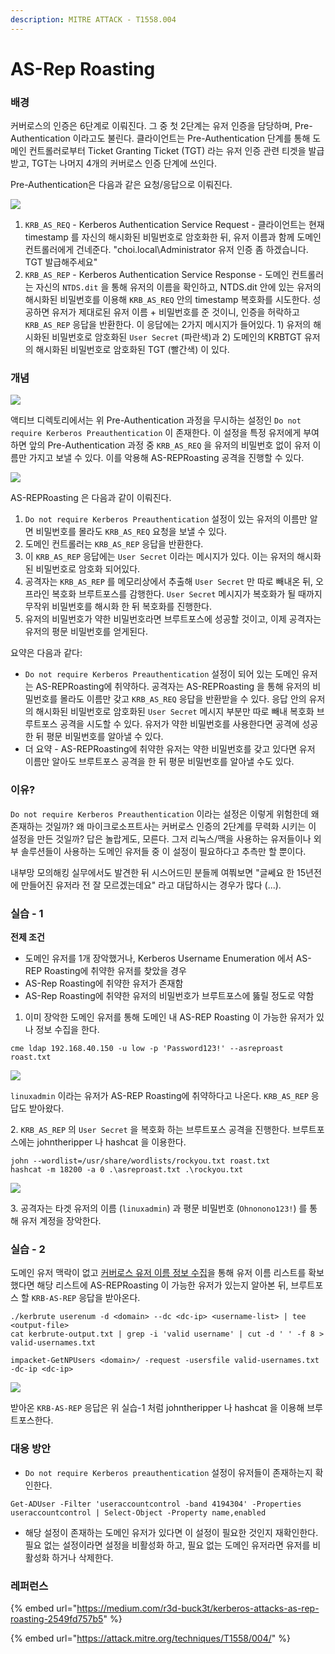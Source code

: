 ```yaml
---
description: MITRE ATTACK - T1558.004
---
```


# AS-Rep Roasting

### 배경&#x20;

커버로스의 인증은 6단계로 이뤄진다. 그 중 첫 2단계는 유저 인증을 담당하며, Pre-Authentication 이라고도 불린다. 클라이언트는 Pre-Authentication 단계를 통해 도메인 컨트롤러로부터 Ticket Granting Ticket (TGT) 라는 유저 인증 관련 티겟을 발급받고, TGT는 나머지 4개의 커버로스 인증 단계에 쓰인다.

Pre-Authentication은 다음과 같은 요청/응답으로 이뤄진다. &#x20;

![](../../.gitbook/assets/krb-as-req-and-krb-as-rep.drawio\(1\).png)

1. `KRB_AS_REQ` - Kerberos Authentication Service Request - 클라이언트는 현재 timestamp 를 자신의 해시화된 비밀번호로 암호화한 뒤, 유저 이름과 함께 도메인 컨트롤러에게 건네준다. "choi.local\Administrator 유저 인증 좀 하겠습니다. TGT 발급해주세요"&#x20;
2. `KRB_AS_REP` - Kerberos Authentication Service Response - 도메인 컨트롤러는 자신의 `NTDS.dit` 을 통해 유저의 이름을 확인하고, NTDS.dit 안에 있는 유저의 해시화된 비밀번호를 이용해 `KRB_AS_REQ` 안의 timestamp 복호화를 시도한다. 성공하면 유저가 제대로된 유저 이름 + 비밀번호를 준 것이니, 인증을 허락하고 `KRB_AS_REP` 응답을 반환한다. 이 응답에는 2가지 메시지가 들어있다. 1) 유저의 해시화된 비밀번호로 암호화된 `User Secret` (파란색)과 2) 도메인의 KRBTGT 유저의 해시화된 비밀번호로 암호화된 TGT (빨간색) 이 있다. &#x20;

### 개념&#x20;

![](<../../.gitbook/assets/image (7).png>)

액티브 디렉토리에서는 위 Pre-Authentication 과정을 무시하는 설정인 `Do not require Kerberos Preauthentication` 이 존재한다. 이 설정을 특정 유저에게 부여하면 앞의 Pre-Authentication 과정 중 `KRB_AS_REQ` 을 유저의 비밀번호 없이 유저 이름만 가지고 보낼 수 있다. 이를 악용해 AS-REPRoasting 공격을 진행할 수 있다.&#x20;

![](../../.gitbook/assets/as-rep-roasting.drawio.png)

AS-REPRoasting 은 다음과 같이 이뤄진다.

1. `Do not require Kerberos Preauthentication` 설정이 있는 유저의 이름만 알면 비밀번호를 몰라도 `KRB_AS_REQ` 요청을 보낼 수 있다.&#x20;
2. 도메인 컨트롤러는 `KRB_AS_REP` 응답을 반환한다.&#x20;
3. 이 `KRB_AS_REP` 응답에는 `User Secret` 이라는 메시지가 있다. 이는 유저의 해시화된 비밀번호로 암호화 되어있다.&#x20;
4. 공격자는 `KRB_AS_REP` 를 메모리상에서 추출해 `User Secret` 만 따로 빼내온 뒤, 오프라인 복호화 브루트포스를 감행한다. `User Secret` 메시지가 복호화가 될 때까지 무작위 비밀번호를 해시화 한 뒤 복호화를 진행한다.&#x20;
5. 유저의 비밀번호가 약한 비밀번호라면 브루트포스에 성공할 것이고, 이제 공격자는 유저의 평문 비밀번호를 얻게된다.&#x20;

요약은 다음과 같다:&#x20;

* `Do not require Kerberos Preauthentication` 설정이 되어 있는 도메인 유저는 AS-REPRoasting에 취약하다. 공격자는 AS-REPRoasting 을 통해 유저의 비밀번호를 몰라도 이름만 갖고 `KRB_AS_REQ` 응답을 반환받을 수 있다. 응답 안의 유저의 해시화된 비밀번호로 암호화된 `User Secret` 메시지 부분만 따로 빼내 복호화 브루트포스 공격을 시도할 수 있다. 유저가 약한 비밀번호를 사용한다면 공격에 성공한 뒤 평문 비밀번호를 알아낼 수 있다.&#x20;
* 더 요약 - AS-REPRoasting에 취약한 유저는 약한 비밀번호를 갖고 있다면 유저 이름만 알아도 브루트포스 공격을 한 뒤 평문 비밀번호를 알아낼 수도 있다. &#x20;

### 이유?&#x20;

`Do not require Kerberos Preauthentication` 이라는 설정은 이렇게 위험한데 왜 존재하는 것일까? 왜 마이크로소프트사는 커버로스 인증의 2단계를 무력화 시키는 이 설정을 만든 것일까? 답은 놀랍게도, 모른다. 그저 리눅스/맥을 사용하는 유저들이나 외부 솔루션들이 사용하는 도메인 유저들 중 이 설정이 필요하다고 추측만 할 뿐이다.&#x20;

내부망 모의해킹 실무에서도 발견한 뒤 시스어드민 분들께 여쭤보면 "글쎄요 한 15년전에 만들어진 유저라 전 잘 모르겠는데요" 라고 대답하시는 경우가 많다 (...).&#x20;

### 실습 - 1

**전제 조건**&#x20;

* 도메인 유저를 1개 장악했거나, Kerberos Username Enumeration 에서 AS-REP Roasting에 취약한 유저를 찾았을 경우&#x20;
* AS-Rep Roasting에 취약한 유저가 존재함
* AS-Rep Roasting에 취약한 유저의 비밀번호가 브루트포스에 뚫릴 정도로 약함&#x20;

1. 이미 장악한 도메인 유저를 통해 도메인 내 AS-REP Roasting 이 가능한 유저가 있나 정보 수집을 한다.

```
cme ldap 192.168.40.150 -u low -p 'Password123!' --asreproast roast.txt
```

![](<../../.gitbook/assets/image (9).png>)

`linuxadmin` 이라는 유저가 AS-REP Roasting에 취약하다고 나온다. `KRB_AS_REP` 응답도 받아왔다.&#x20;

2\. `KRB_AS_REP` 의 `User Secret` 을 복호화 하는 브루트포스 공격을 진행한다. 브루트포스에는 johntheripper 나 hashcat 을 이용한다.&#x20;

```
john --wordlist=/usr/share/wordlists/rockyou.txt roast.txt
hashcat -m 18200 -a 0 .\asreproast.txt .\rockyou.txt
```

![](<../../.gitbook/assets/image (5) (1).png>)

3\. 공격자는 타겟 유저의 이름 (`linuxadmin`) 과 평문 비밀번호 (`Ohnonono123!`) 를 통해 유저 계정을 장악한다.&#x20;



### 실습 - 2&#x20;

도메인 유저 맥락이 없고 [커버로스 유저 이름 정보 수집](../../enumeration/kerberos-username-enumeration.md)을 통해 유저 이름 리스트를 확보했다면 해당 리스트에 AS-REPRoasting 이 가능한 유저가 있는지 알아본 뒤, 브루트포스 할 `KRB-AS-REP` 응답을 받아온다.&#x20;

```
./kerbrute userenum -d <domain> --dc <dc-ip> <username-list> | tee <output-file>
cat kerbrute-output.txt | grep -i 'valid username' | cut -d ' ' -f 8 > valid-usernames.txt

impacket-GetNPUsers <domain>/ -request -usersfile valid-usernames.txt  -dc-ip <dc-ip>
```

![](<../../.gitbook/assets/image (5).png>)

받아온 `KRB-AS-REP` 응답은 위 실습-1 처럼 johntheripper 나 hashcat 을 이용해 브루트포스한다.&#x20;

### 대응 방안&#x20;

* `Do not require Kerberos preauthentication` 설정이  유저들이 존재하는지 확인한다.&#x20;

```
Get-ADUser -Filter 'useraccountcontrol -band 4194304' -Properties useraccountcontrol | Select-Object -Property name,enabled
```

* 해당 설정이 존재하는 도메인 유저가 있다면 이 설정이  필요한 것인지 재확인한다. 필요 없는 설정이라면 설정을 비활성화 하고, 필요 없는 도메인 유저라면 유저를 비활성화 하거나 삭제한다.&#x20;

### 레퍼런스&#x20;

{% embed url="https://medium.com/r3d-buck3t/kerberos-attacks-as-rep-roasting-2549fd757b5" %}

{% embed url="https://attack.mitre.org/techniques/T1558/004/" %}
